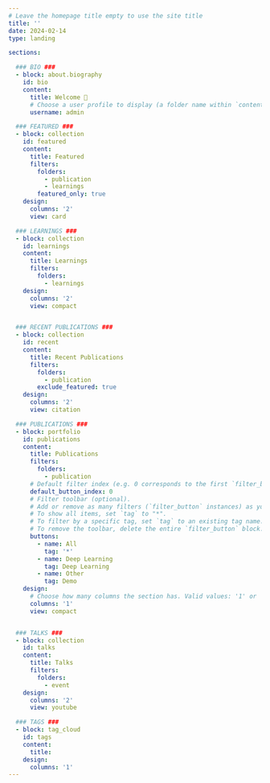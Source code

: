 ```yaml
---
# Leave the homepage title empty to use the site title
title: ''
date: 2024-02-14
type: landing

sections:

  ### BIO ###
  - block: about.biography
    id: bio
    content:
      title: Welcome 👋
      # Choose a user profile to display (a folder name within `content/authors/`)
      username: admin

  ### FEATURED ###
  - block: collection
    id: featured
    content:
      title: Featured
      filters:
        folders:
          - publication
          - learnings
        featured_only: true
    design:
      columns: '2'
      view: card

  ### LEARNINGS ###
  - block: collection
    id: learnings
    content: 
      title: Learnings
      filters: 
        folders: 
          - learnings
    design: 
      columns: '2'
      view: compact


  ### RECENT PUBLICATIONS ### 
  - block: collection
    id: recent
    content:
      title: Recent Publications
      filters:
        folders:
          - publication
        exclude_featured: true
    design:
      columns: '2'
      view: citation

  ### PUBLICATIONS ###
  - block: portfolio
    id: publications
    content:
      title: Publications
      filters:
        folders:
          - publication
      # Default filter index (e.g. 0 corresponds to the first `filter_button` instance below).
      default_button_index: 0
      # Filter toolbar (optional).
      # Add or remove as many filters (`filter_button` instances) as you like.
      # To show all items, set `tag` to "*".
      # To filter by a specific tag, set `tag` to an existing tag name.
      # To remove the toolbar, delete the entire `filter_button` block.
      buttons:
        - name: All
          tag: '*'
        - name: Deep Learning
          tag: Deep Learning
        - name: Other
          tag: Demo
    design:
      # Choose how many columns the section has. Valid values: '1' or '2'.
      columns: '1'
      view: compact


  ### TALKS ### 
  - block: collection
    id: talks
    content: 
      title: Talks
      filters: 
        folders: 
          - event
    design: 
      columns: '2'
      view: youtube

  ### TAGS ###
  - block: tag_cloud
    id: tags
    content:
      title: 
    design:
      columns: '1'
---
```

